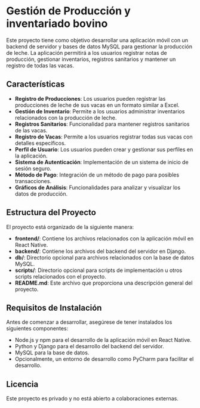 # Gestión de Producción y inventariado bovino

Este proyecto tiene como objetivo desarrollar una aplicación móvil con un backend de servidor y bases de datos MySQL para gestionar la producción de leche. La aplicación permitirá a los usuarios registrar notas de producción, gestionar inventarios, registros sanitarios y mantener un registro de todas las vacas.

## Características

- **Registro de Producciones**: Los usuarios pueden registrar las producciones de leche de sus vacas en un formato similar a Excel.
- **Gestión de Inventario**: Permite a los usuarios administrar inventarios relacionados con la producción de leche.
- **Registros Sanitarios**: Funcionalidad para mantener registros sanitarios de las vacas.
- **Registro de Vacas**: Permite a los usuarios registrar todas sus vacas con detalles específicos.
- **Perfil de Usuario**: Los usuarios pueden crear y gestionar sus perfiles en la aplicación.
- **Sistema de Autenticación**: Implementación de un sistema de inicio de sesión seguro.
- **Método de Pago**: Integración de un método de pago para posibles transacciones.
- **Gráficos de Análisis**: Funcionalidades para analizar y visualizar los datos de producción.

## Estructura del Proyecto

El proyecto está organizado de la siguiente manera:

- **frontend/**: Contiene los archivos relacionados con la aplicación móvil en React Native.
- **backend/**: Contiene los archivos del backend del servidor en Django.
- **db/**: Directorio opcional para archivos relacionados con la base de datos MySQL.
- **scripts/**: Directorio opcional para scripts de implementación u otros scripts relacionados con el proyecto.
- **README.md**: Este archivo que proporciona una descripción general del proyecto.

## Requisitos de Instalación

Antes de comenzar a desarrollar, asegúrese de tener instalados los siguientes componentes:

- Node.js y npm para el desarrollo de la aplicación móvil en React Native.
- Python y Django para el desarrollo del backend del servidor.
- MySQL para la base de datos.
- Opcionalmente, un entorno de desarrollo como PyCharm para facilitar el desarrollo.

## Licencia

Este proyecto es privado y no está abierto a colaboraciones externas.
